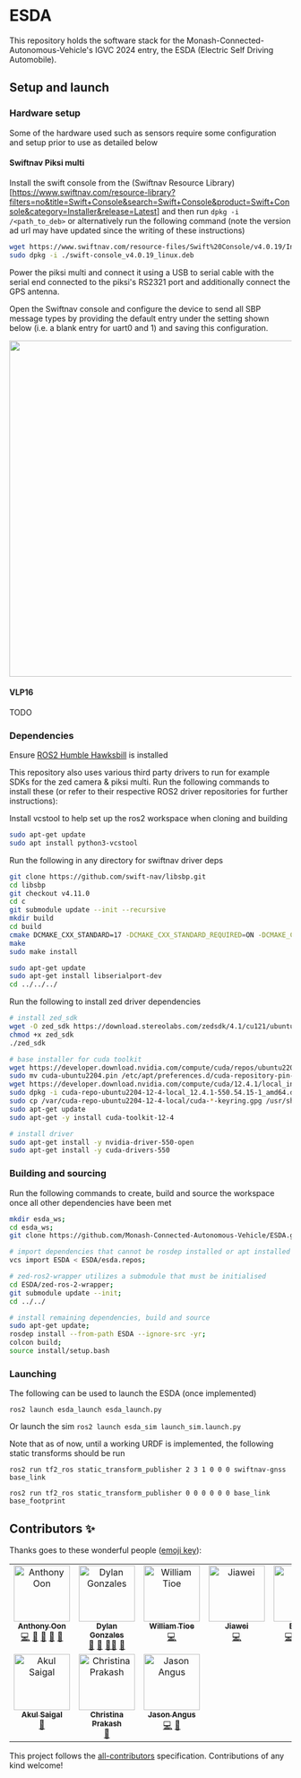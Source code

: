 # ESDA

This repository holds the software stack for the Monash-Connected-Autonomous-Vehicle's IGVC 2024 entry, the ESDA (Electric Self Driving Automobile).

## Setup and launch

### Hardware setup
Some of the hardware used such as sensors require some configuration and setup prior to use as detailed below

#### Swiftnav Piksi multi

Install the swift console from the (Swiftnav Resource Library)[https://www.swiftnav.com/resource-library?filters=no&title=Swift+Console&search=Swift+Console&product=Swift+Console&category=Installer&release=Latest] and then run `dpkg -i /<path_to_deb>` or alternatively run the following command (note the version ad url may have updated since the writing of these instructions)

```bash
wget https://www.swiftnav.com/resource-files/Swift%20Console/v4.0.19/Installer/swift-console_v4.0.19_linux.deb
sudo dpkg -i ./swift-console_v4.0.19_linux.deb
```

Power the piksi multi and connect it using a USB to serial cable with the serial end connected to the piksi's RS2321 port and additionally connect the GPS antenna.

Open the Swiftnav console and configure the device to send all SBP message types by providing the default entry under the setting shown below (i.e. a blank entry for uart0 and 1) and saving this configuration.

<img src="https://github.com/Monash-Connected-Autonomous-Vehicle/ESDA/assets/95030427/81fa61b8-cd54-43f5-920d-01fb0c87cede" width="600"/>

#### VLP16
TODO

### Dependencies
Ensure [ROS2 Humble Hawksbill](https://docs.ros.org/en/humble/Installation/Ubuntu-Install-Debians.html) is installed

This repository also uses various third party drivers to run for example SDKs for the zed camera & piksi multi.
Run the following commands to install these (or refer to their respective ROS2 driver repositories for further instructions):

Install vcstool to help set up the ros2 workspace when cloning and building
```bash
sudo apt-get update
sudo apt install python3-vcstool
```

Run the following in any directory for swiftnav driver deps
```bash
git clone https://github.com/swift-nav/libsbp.git
cd libsbp
git checkout v4.11.0
cd c
git submodule update --init --recursive
mkdir build
cd build
cmake DCMAKE_CXX_STANDARD=17 -DCMAKE_CXX_STANDARD_REQUIRED=ON -DCMAKE_CXX_EXTENSIONS=OFF ../ 
make
sudo make install

sudo apt-get update
sudo apt-get install libserialport-dev
cd ../../../
```

Run the following to install zed driver dependencies
```bash
# install zed_sdk
wget -O zed_sdk https://download.stereolabs.com/zedsdk/4.1/cu121/ubuntu22
chmod +x zed_sdk
./zed_sdk

# base installer for cuda toolkit
wget https://developer.download.nvidia.com/compute/cuda/repos/ubuntu2204/x86_64/cuda-ubuntu2204.pin
sudo mv cuda-ubuntu2204.pin /etc/apt/preferences.d/cuda-repository-pin-600
wget https://developer.download.nvidia.com/compute/cuda/12.4.1/local_installers/cuda-repo-ubuntu2204-12-4-local_12.4.1-550.54.15-1_amd64.deb
sudo dpkg -i cuda-repo-ubuntu2204-12-4-local_12.4.1-550.54.15-1_amd64.deb
sudo cp /var/cuda-repo-ubuntu2204-12-4-local/cuda-*-keyring.gpg /usr/share/keyrings/
sudo apt-get update
sudo apt-get -y install cuda-toolkit-12-4

# install driver
sudo apt-get install -y nvidia-driver-550-open
sudo apt-get install -y cuda-drivers-550
```

### Building and sourcing

Run the following commands to create, build and source the workspace once all 
other dependencies have been met

```bash
mkdir esda_ws;
cd esda_ws;
git clone https://github.com/Monash-Connected-Autonomous-Vehicle/ESDA.git;

# import dependencies that cannot be rosdep installed or apt installed
vcs import ESDA < ESDA/esda.repos; 

# zed-ros2-wrapper utilizes a submodule that must be initialised
cd ESDA/zed-ros-2-wrapper;
git submodule update --init;
cd ../../

# install remaining dependencies, build and source
sudo apt-get update; 
rosdep install --from-path ESDA --ignore-src -yr;
colcon build;
source install/setup.bash
```

### Launching

The following can be used to launch the ESDA (once implemented)

`ros2 launch esda_launch esda_launch.py`

Or launch the sim
`ros2 launch esda_sim launch_sim.launch.py`

Note that as of now, until a working URDF is implemented, the following static transforms should be run

`ros2 run tf2_ros static_transform_publisher 2 3 1 0 0 0 swiftnav-gnss base_link`

`ros2 run tf2_ros static_transform_publisher 0 0 0 0 0 0 base_link base_footprint`

## Contributors ✨

Thanks goes to these wonderful people ([emoji key](https://allcontributors.org/docs/en/emoji-key)):

<!-- ALL-CONTRIBUTORS-LIST:START - Do not remove or modify this section -->
<!-- prettier-ignore-start -->
<!-- markdownlint-disable -->
<table>
  <tbody>
    <tr>
      <td align="center" valign="top" width="20%"><a href="https://github.com/AnthonyZhOon"><img src="https://avatars.githubusercontent.com/u/126740410?v=4?s=100" width="100px;" alt="Anthony Oon"/><br /><sub><b>Anthony Oon</b></sub></a><br /><a href="https://github.com/MOnash-Connected-Autonomous-Vehicle/ESDA/commits?author=AnthonyZhOon" title="Code">💻</a> <a href="#ideas-AnthonyZhOon" title="Ideas, Planning, & Feedback">🤔</a> <a href="#projectManagement-AnthonyZhOon" title="Project Management">📆</a> <a href="#question-AnthonyZhOon" title="Answering Questions">💬</a> <a href="#design-AnthonyZhOon" title="Design">🎨</a></td>
      <td align="center" valign="top" width="20%"><a href="https://github.com/dylan-gonzalez"><img src="https://avatars.githubusercontent.com/u/45161987?v=4?s=100" width="100px;" alt="Dylan Gonzales"/><br /><sub><b>Dylan Gonzales</b></sub></a><br /><a href="#design-dylan-gonzalez" title="Design">🎨</a> <a href="#ideas-dylan-gonzalez" title="Ideas, Planning, & Feedback">🤔</a> <a href="#mentoring-dylan-gonzalez" title="Mentoring">🧑‍🏫</a> <a href="#question-dylan-gonzalez" title="Answering Questions">💬</a></td>
      <td align="center" valign="top" width="20%"><a href="https://github.com/Jokua"><img src="https://avatars.githubusercontent.com/u/47382093?v=4?s=100" width="100px;" alt="William Tioe"/><br /><sub><b>William Tioe</b></sub></a><br /><a href="https://github.com/MOnash-Connected-Autonomous-Vehicle/ESDA/commits?author=Jokua" title="Code">💻</a></td>
      <td align="center" valign="top" width="20%"><a href="https://github.com/Jiawei-Liao"><img src="https://avatars.githubusercontent.com/u/105030837?v=4?s=100" width="100px;" alt="Jiawei"/><br /><sub><b>Jiawei</b></sub></a><br /><a href="https://github.com/MOnash-Connected-Autonomous-Vehicle/ESDA/commits?author=Jiawei-Liao" title="Code">💻</a></td>
      <td align="center" valign="top" width="20%"><a href="https://github.com/AbBaSaMo"><img src="https://avatars.githubusercontent.com/u/95030427?v=4?s=100" width="100px;" alt="Baaset"/><br /><sub><b>Baaset</b></sub></a><br /><a href="https://github.com/MOnash-Connected-Autonomous-Vehicle/ESDA/commits?author=AbBaSaMo" title="Code">💻</a> <a href="#design-AbBaSaMo" title="Design">🎨</a> <a href="#ideas-AbBaSaMo" title="Ideas, Planning, & Feedback">🤔</a> <a href="https://github.com/MOnash-Connected-Autonomous-Vehicle/ESDA/commits?author=AbBaSaMo" title="Documentation">📖</a></td>
    </tr>
    <tr>
      <td align="center" valign="top" width="20%"><a href="https://github.com/Akul-Saigal"><img src="https://avatars.githubusercontent.com/u/108743138?v=4?s=100" width="100px;" alt="Akul Saigal"/><br /><sub><b>Akul Saigal</b></sub></a><br /><a href="#projectManagement-Akul-Saigal" title="Project Management">📆</a></td>
      <td align="center" valign="top" width="20%"><a href="https://github.com/Christina1508"><img src="https://avatars.githubusercontent.com/u/101304772?v=4?s=100" width="100px;" alt="Christina Prakash"/><br /><sub><b>Christina Prakash</b></sub></a><br /><a href="#projectManagement-Christina1508" title="Project Management">📆</a></td>
      <td align="center" valign="top" width="20%"><a href="https://github.com/jang0029"><img src="https://avatars.githubusercontent.com/u/141693960?v=4?s=100" width="100px;" alt="Jason Angus"/><br /><sub><b>Jason Angus</b></sub></a><br /><a href="https://github.com/MOnash-Connected-Autonomous-Vehicle/ESDA/commits?author=jang0029" title="Code">💻</a> <a href="#data-jang0029" title="Data">🔣</a></td>
    </tr>
  </tbody>
</table>

<!-- markdownlint-restore -->
<!-- prettier-ignore-end -->

<!-- ALL-CONTRIBUTORS-LIST:END -->

This project follows the [all-contributors](https://github.com/all-contributors/all-contributors) specification. Contributions of any kind welcome!
